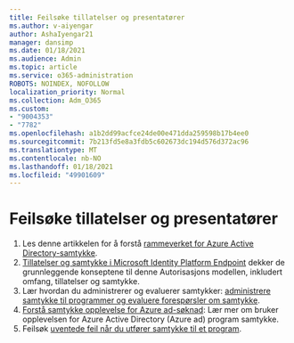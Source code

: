 ```yaml
---
title: Feilsøke tillatelser og presentatører
ms.author: v-aiyengar
author: AshaIyengar21
manager: dansimp
ms.date: 01/18/2021
ms.audience: Admin
ms.topic: article
ms.service: o365-administration
ROBOTS: NOINDEX, NOFOLLOW
localization_priority: Normal
ms.collection: Adm_O365
ms.custom:
- "9004353"
- "7782"
ms.openlocfilehash: a1b2dd99acfce24de00e471dda259598b17b4ee0
ms.sourcegitcommit: 7b213fd5e8a3fdb5c602673dc194d576d372ac96
ms.translationtype: MT
ms.contentlocale: nb-NO
ms.lasthandoff: 01/18/2021
ms.locfileid: "49901609"
---
```

# <a name="troubleshoot-permissions-and-consents"></a>Feilsøke tillatelser og presentatører

1. Les denne artikkelen for å forstå [rammeverket for Azure Active Directory-samtykke](https://docs.microsoft.com/azure/active-directory/develop/consent-framework).
1. [Tillatelser og samtykke i Microsoft Identity Platform Endpoint](https://docs.microsoft.com/azure/active-directory/develop/v2-permissions-and-consent) dekker de grunnleggende konseptene til denne Autorisasjons modellen, inkludert omfang, tillatelser og samtykke.
1. Lær hvordan du administrerer og evaluerer samtykker: [administrere samtykke til programmer og evaluere forespørsler om samtykke](https://docs.microsoft.com/azure/active-directory/manage-apps/manage-consent-requests#evaluating-a-request-for-tenant-wide-admin-consent).
1. [Forstå samtykke opplevelse for Azure ad-søknad](https://docs.microsoft.com/azure/active-directory/develop/application-consent-experience): Lær mer om bruker opplevelsen for Azure Active Directory (Azure ad) program samtykke.
1. Feilsøk [uventede feil når du utfører samtykke til et program](https://docs.microsoft.com/azure/active-directory/manage-apps/application-sign-in-unexpected-user-consent-error).
